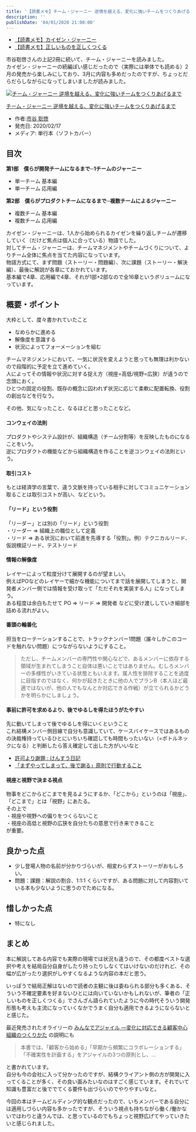 ```yaml
---
title: '【読書メモ】チーム・ジャーニー 逆境を越える、変化に強いチームをつくりあげるまで'
description: ''
publishDate: '04/01/2020 21:00:00'
---
```


<ul>
<li><a href="https://jtk.hatenablog.com/entry/2019/09/30/103858">【読書メモ】カイゼン・ジャーニー</a></li>
<li><a href="https://jtk.hatenablog.com/entry/2019/09/15/155334">【読書メモ】正しいものを正しくつくる</a></li>
</ul>

<p>市谷聡啓さんの上記2冊に続いて、チーム・ジャーニーを読みました。<br />
カイゼン・ジャーニーの続編ぽい感じだったので（実際には単体でも読める）2月の発売から楽しみにしており、3月に内容も多めだったのですが、ちょっとだらだらしながらになってしまいましたが読みました。</p>

<p><div class="hatena-asin-detail"><a href="https://www.amazon.co.jp/exec/obidos/ASIN/4798163635/hatena-blog-22/"><img src="https://m.media-amazon.com/images/I/51UQUfOit4L._SL160_.jpg" class="hatena-asin-detail-image" alt="チーム・ジャーニー 逆境を越える、変化に強いチームをつくりあげるまで" title="チーム・ジャーニー 逆境を越える、変化に強いチームをつくりあげるまで"></a><div class="hatena-asin-detail-info"><p class="hatena-asin-detail-title"><a href="https://www.amazon.co.jp/exec/obidos/ASIN/4798163635/hatena-blog-22/">チーム・ジャーニー 逆境を越える、変化に強いチームをつくりあげるまで</a></p><ul><li><span class="hatena-asin-detail-label">作者:</span><a href="http://d.hatena.ne.jp/keyword/%BB%D4%C3%AB%20%C1%EF%B7%BC" class="keyword">市谷 聡啓</a></li><li><span class="hatena-asin-detail-label">発売日:</span> 2020/02/17</li><li><span class="hatena-asin-detail-label">メディア:</span> 単行本（ソフトカバー）</li></ul></div><div class="hatena-asin-detail-foot"></div></div></p>

<h2>目次</h2>

<p><strong>第1部　僕らが開発チームになるまで─1チームのジャーニー</strong></p>

<ul>
<li>単一チーム 基本編</li>
<li>単一チーム 応用編</li>
</ul>

<p><strong>第2部　僕らがプロダクトチームになるまで─複数チームによるジャーニー</strong></p>

<ul>
<li>複数チーム 基本編</li>
<li>複数チーム 応用編</li>
</ul>

<p>カイゼン・ジャーニーは、1人から始められるカイゼンを繰り返しチームが遷移していく（だけど焦点は個人に合っている）物語でした。<br />
対してチーム・ジャーニーは、チームマネジメントやチームづくりについて、よりチーム全体に焦点を当てた内容になっています。<br />
物語方式にて、まず問題（ストーリー・問題編）、次に課題（ストーリー・解決編）、最後に解説が各章にておかれています。<br />
基本編で4章、応用編で4章、それが1部+2部なので全16章というボリュームになっています。</p>

<h2>概要・ポイント</h2>

<p>大枠として、度々書かれていたこと</p>

<ul>
<li>なめらかに進める</li>
<li>解像度を意識する</li>
<li>状況によってフォーメーションを組む</li>
</ul>

<p>チームマネジメントにおいて、一気に状況を変えようと思っても無理は利かないので段階的に予定を立て進めていく。<br />
人によってその情報や状況に対する捉え方（視座=高低/視野=広狭）が違うので念頭におく。<br />
ひとつの固定の役割、既存の概念に囚われず状況に応じて柔軟に配置転換、役割の創出などを行なう。</p>

<p>その他、気になったこと、なるほどと思ったことなど。</p>

<h4>コンウェイの法則</h4>

<p>プロダクトやシステム設計が、組織構造（チーム分割等）を反映したものになることをいう。<br />
逆にプロダクトの機能などから組織構造を作ることを逆コンウェイの法則という。</p>

<h4>取引コスト</h4>

<p>もとは経済学の言葉で、違う文脈を持っている相手に対してコミュニケーション取ることは取引コストが高い、などという。</p>

<h4>「リード」という役割</h4>

<p>「リーダー」とは別の「リード」という役割<br />
・リーダー => 組織上の職位として定義<br />
・リード => ある状況において前進を先導する「役割」。例）テクニカルリード、仮説検証リード、テストリード</p>

<h4>情報の解像度</h4>

<p>レイヤーによって粒度分けて展開するのが望ましい。<br />
例えばPOなどのレイヤーで細かな機能についてまで話を展開してしまうと、開発者メンバー側では情報を受け取って「ただそれを実装する人」になってしまう。<br />
ある程度は余白もたせて PO => リード => 開発者 などに受け渡ししていき細部を詰める流れがよい。</p>

<h4>番頭の輪番化</h4>

<p>担当をローテーションすることで、トラックナンバー1問題（誰々しかこのコードを触れない問題）につながらないようにすること。</p>

<blockquote><p>ただし、チームメンバーの専門性や関心などで、あるメンバーに依存する領域が生まれてしまうこと自体は悪いことではありません。むしろメンバーの多様性がいきている状態ともいえます。属人性を排除することを過度に目指すのではなく、何かが起きたときに他の人でプランB（本人ほど最適ではないが、他の人でもなんとか対応できる作戦）が立てられるかどうかを明らかにしましょう。</p></blockquote>

<h4>事前に許可を求めるより、後でゆるしを得たほうがたやすい</h4>

<p>先に動いてしまって後でゆるしを得にいくということ<br />
これ結構メンバー側目線で自分も意識していて、ケースバイケースではあるものの決裁権持っているひとにいちいち確認しても時間もったいない（=ボトルネックになる）と判断したら答え確定して出した方がいいなと</p>

<ul>
<li><a href="http://blog.livedoor.jp/kensuu/archives/54849996.html">許可より謝罪 : けんすう日記</a></li>
<li><a href="https://www.jmac.co.jp/column/opinion/008/tsukamatsu_014.html">「まずやってしまって、後で謝る」原則で行動すること</a></li>
</ul>

<h4>視座と視野で決まる視点</h4>

<p>物事をどこからどこまでを見るようにするか、「どこから」というのは「視座」、「どこまで」とは「視野」にあたる。<br />
その上で<br />
・視座や視野への偏りをつくらないこと<br />
・視座の高低と視野の広狭を自分たちの意思で行き来できること<br />
が重要。</p>

<h2>良かった点</h2>

<ul>
<li>少し登場人物の名前が分かりづらいが、相変わらずストーリーがおもしろい。</li>
<li>問題：課題：解説の割合、1:1:1 くらいですが、ある問題に対して内容割いている本も少ないように思うのでためになる。</li>
</ul>

<h2>惜しかった点</h2>

<ul>
<li>特になし</li>
</ul>

<h2>まとめ</h2>

<p>本に解説してある内容でも実際の現場では状況も違うので、その都度ベストな選択や考えを結局自分自身がしたり持ったりしなくてはいけないのだけれど、その幅が広がったり選択がしやすくなるような内容の本だと思う。</p>

<p>いっぽうで結局正解はないので読者の主観に後は委ねられる部分も多くある、そういう不確定要素を好まないひとには向いていないかもしれないが、筆者の「正しいものを正しくつくる」でさんざん語られていたように今の時代そういう開発形態も考えも主流になっていくなかでうまく自分も適用できるようにならないとと感じた。</p>

<p>最近発売されたオライリーの <a href="https://www.amazon.co.jp/dp/487311909X/">みんなでアジャイル ―変化に対応できる顧客中心組織のつくりかた</a> の説明にも</p>

<blockquote><p>本書では、「顧客から始める」「早期から頻繁にコラボレーションする」「不確実性を計画する」をアジャイルの3つの原則とし、...</p></blockquote>

<p>と書かれています。<br />
自分も今の会社に入って分かったのですが、結構クライアント側の方が開発に入ってくることが多く、その良い面みたいなのはすごく感じています。それでいて知識も豊富だと後ででてくる要件も出づらいのでやりやすいなと。</p>

<p>今回の本はチームビルディング的な観点だったので、いちメンバーである自分には適用しづらい内容も多かったですが、そういう視点も持ちながら働く/働かないではわりと違うんでは、と思っているのでもちょっと視野広げてやっていきたいと感じられました。</p>
